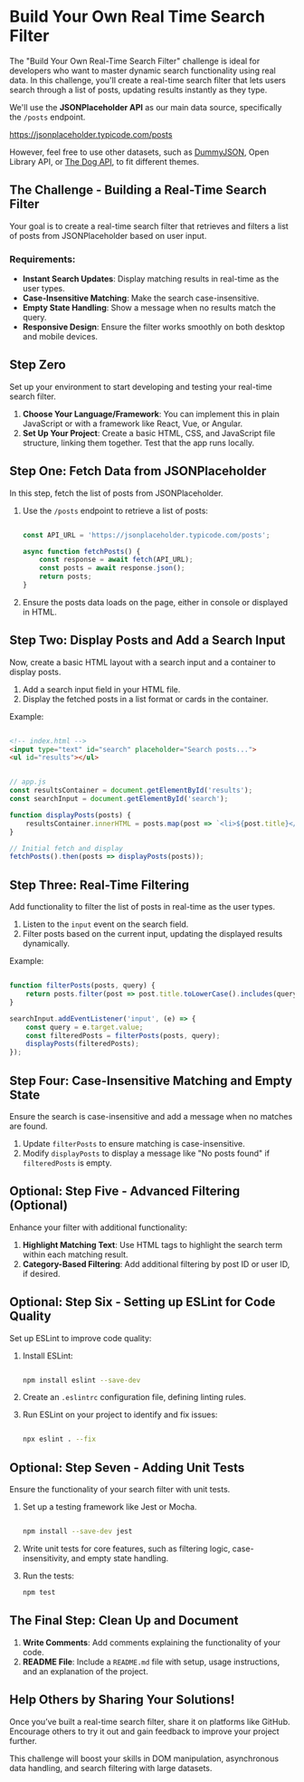 # Build Your Own Real Time Search Filter 

The "Build Your Own Real-Time Search Filter" challenge is ideal for developers who want to master dynamic search functionality using real data. In this challenge, you'll create a real-time search filter that lets users search through a list of posts, updating results instantly as they type.

We'll use the **JSONPlaceholder API** as our main data source, specifically the `/posts` endpoint. 

https://jsonplaceholder.typicode.com/posts

However, feel free to use other datasets, such as [DummyJSON](https://dummyjson.com/), Open Library API, or [The Dog API](https://thedogapi.com/), to fit different themes.

## The Challenge - Building a Real-Time Search Filter

Your goal is to create a real-time search filter that retrieves and filters a list of posts from JSONPlaceholder based on user input.

### Requirements:

- **Instant Search Updates**: Display matching results in real-time as the user types.
- **Case-Insensitive Matching**: Make the search case-insensitive.
- **Empty State Handling**: Show a message when no results match the query.
- **Responsive Design**: Ensure the filter works smoothly on both desktop and mobile devices.


## Step Zero

Set up your environment to start developing and testing your real-time search filter.

1. **Choose Your Language/Framework**: You can implement this in plain JavaScript or with a framework like React, Vue, or Angular.
2. **Set Up Your Project**: Create a basic HTML, CSS, and JavaScript file structure, linking them together. Test that the app runs locally.

## Step One: Fetch Data from JSONPlaceholder

In this step, fetch the list of posts from JSONPlaceholder.

1. Use the `/posts` endpoint to retrieve a list of posts:
    
    ```jsx

    const API_URL = 'https://jsonplaceholder.typicode.com/posts';
    
    async function fetchPosts() {
        const response = await fetch(API_URL);
        const posts = await response.json();
        return posts;
    }
    
    ```
    
2. Ensure the posts data loads on the page, either in console or displayed in HTML.



## Step Two: Display Posts and Add a Search Input

Now, create a basic HTML layout with a search input and a container to display posts.

1. Add a search input field in your HTML file.
2. Display the fetched posts in a list format or cards in the container.

Example:

```html

<!-- index.html -->
<input type="text" id="search" placeholder="Search posts...">
<ul id="results"></ul>

```

```jsx

// app.js
const resultsContainer = document.getElementById('results');
const searchInput = document.getElementById('search');

function displayPosts(posts) {
    resultsContainer.innerHTML = posts.map(post => `<li>${post.title}</li>`).join('');
}

// Initial fetch and display
fetchPosts().then(posts => displayPosts(posts));

```



## Step Three: Real-Time Filtering

Add functionality to filter the list of posts in real-time as the user types.

1. Listen to the `input` event on the search field.
2. Filter posts based on the current input, updating the displayed results dynamically.

Example:

```jsx

function filterPosts(posts, query) {
    return posts.filter(post => post.title.toLowerCase().includes(query.toLowerCase()));
}

searchInput.addEventListener('input', (e) => {
    const query = e.target.value;
    const filteredPosts = filterPosts(posts, query);
    displayPosts(filteredPosts);
});

```



## Step Four: Case-Insensitive Matching and Empty State

Ensure the search is case-insensitive and add a message when no matches are found.

1. Update `filterPosts` to ensure matching is case-insensitive.
2. Modify `displayPosts` to display a message like "No posts found" if `filteredPosts` is empty.



## Optional: Step Five - Advanced Filtering (Optional)

Enhance your filter with additional functionality:

1. **Highlight Matching Text**: Use HTML tags to highlight the search term within each matching result.
2. **Category-Based Filtering**: Add additional filtering by post ID or user ID, if desired.



## Optional: Step Six - Setting up ESLint for Code Quality

Set up ESLint to improve code quality:

1. Install ESLint:
    
    ```bash

    npm install eslint --save-dev
    
    ```
    
2. Create an `.eslintrc` configuration file, defining linting rules.
3. Run ESLint on your project to identify and fix issues:
    
    ```bash

    npx eslint . --fix
    
    ```
    

## Optional: Step Seven - Adding Unit Tests

Ensure the functionality of your search filter with unit tests.

1. Set up a testing framework like Jest or Mocha.
    
    ```bash

    npm install --save-dev jest
    
    ```
    
2. Write unit tests for core features, such as filtering logic, case-insensitivity, and empty state handling.
3. Run the tests:
    
    ```bash
    npm test
    
    ```
    


## The Final Step: Clean Up and Document

1. **Write Comments**: Add comments explaining the functionality of your code.
2. **README File**: Include a `README.md` file with setup, usage instructions, and an explanation of the project.


## Help Others by Sharing Your Solutions!

Once you’ve built a real-time search filter, share it on platforms like GitHub. Encourage others to try it out and gain feedback to improve your project further.


This challenge will boost your skills in DOM manipulation, asynchronous data handling, and search filtering with large datasets.